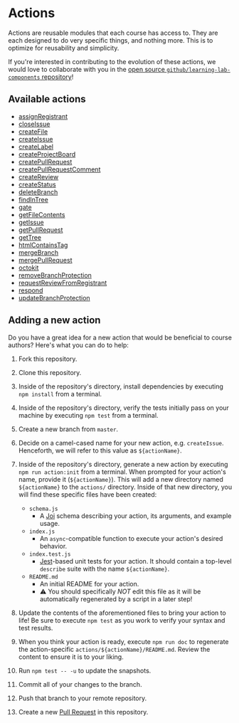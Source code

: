 # Actions

Actions are reusable modules that each course has access to. They are each designed to do very specific things, and nothing more. This is to optimize for reusability and simplicity.

<!-- Reminder: Although the following paragraph might seem odd to exist within the same repo, it is also integrated into the external documentation for Learning Lab, e.g. https://lab.github.com/docs/actions/ -->
If you're interested in contributing to the evolution of these actions, we would love to collaborate with you in the [open source `github/learning-lab-components` repository](https://github.com/github/learning-lab-components)!

## Available actions

<!-- START_ACTIONS_LIST -->
- [assignRegistrant](./assignRegistrant)
- [closeIssue](./closeIssue)
- [createFile](./createFile)
- [createIssue](./createIssue)
- [createLabel](./createLabel)
- [createProjectBoard](./createProjectBoard)
- [createPullRequest](./createPullRequest)
- [createPullRequestComment](./createPullRequestComment)
- [createReview](./createReview)
- [createStatus](./createStatus)
- [deleteBranch](./deleteBranch)
- [findInTree](./findInTree)
- [gate](./gate)
- [getFileContents](./getFileContents)
- [getIssue](./getIssue)
- [getPullRequest](./getPullRequest)
- [getTree](./getTree)
- [htmlContainsTag](./htmlContainsTag)
- [mergeBranch](./mergeBranch)
- [mergePullRequest](./mergePullRequest)
- [octokit](./octokit)
- [removeBranchProtection](./removeBranchProtection)
- [requestReviewFromRegistrant](./requestReviewFromRegistrant)
- [respond](./respond)
- [updateBranchProtection](./updateBranchProtection)

<!-- END_ACTIONS_LIST -->

## Adding a new action

Do you have a great idea for a new action that would be beneficial to course authors?
Here's what you can do to help:

1. Fork this repository.
2. Clone this repository.
3. Inside of the repository's directory, install dependencies by executing `npm install` from a terminal.
4. Inside of the repository's directory, verify the tests initially pass on your machine by executing `npm test` from a terminal.
5. Create a new branch from `master`.
6. Decide on a camel-cased name for your new action, e.g. `createIssue`.
  Henceforth, we will refer to this value as `${actionName}`.
7. Inside of the repository's directory, generate a new action by executing `npm run action:init` from a terminal.
  When prompted for your action's name, provide it (`${actionName}`).
  This will add a new directory named `${actionName}` to the `actions/` directory.
  Inside of that new directory, you will find these specific files have been created:
    - `schema.js`
        - A [Joi](https://github.com/hapijs/joi) schema describing your action, its arguments, and example usage.
    - `index.js`
        - An `async`-compatible function to execute your action's desired behavior.
    - `index.test.js`
        - [Jest](https://jestjs.io/)-based unit tests for your action.
          It should contain a top-level `describe` suite with the name `${actionName}`.
    - `README.md`
        - An initial README for your action.
        - :warning: You should specifically _NOT_ edit this file as it will be automatically regenerated by a script in a later step!

8. Update the contents of the aforementioned files to bring your action to life!
  Be sure to execute `npm test` as you work to verify your syntax and test results.
9. When you think your action is ready, execute `npm run doc` to regenerate the action-specific `actions/${actionName}/README.md`. Review the content to ensure it is to your liking.
10. Run `npm test -- -u` to update the snapshots.
11. Commit all of your changes to the branch.
12. Push that branch to your remote repository.
13. Create a new [Pull Request](https://github.com/github/learning-lab-components/pulls) in this repository.
